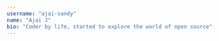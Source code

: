 ```yaml
---
username: "ajai-sandy"
name: "Ajai J"
bio: "Coder by life, started to explore the world of open source"
---
```

